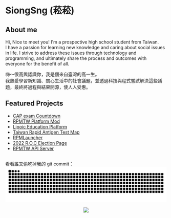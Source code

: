 # SiongSng (菘菘)
## About me
Hi, Nice to meet you! I'm a prospective high school student from Taiwan.  
I have a passion for learning new knowledge and caring about social issues in life. I strive to address these issues through technology and programming, and ultimately share the process and outcomes with everyone for the benefit of all.

嗨～很高興認識你，我是個來自臺灣的高一生。  
我熱愛學習新知識、關心生活中的社會議題，並透過科技與程式嘗試解決這些議題，最終將過程與結果開源，使人人受惠。

## Featured Projects
- [CAP exam Countdown](https://github.com/SiongSng/cap-countdown)
- [RPMTW Platform Mod](https://github.com/RPMTW/RPMTW-Platform-Mod)
- [Lipoic Education Platform](https://github.com/Lipoic)
- [Taiwan Rapid Antigen Test Map](https://github.com/SiongSng/Rapid-Antigen-Test-Taiwan-Map)
- [RPMLauncher](https://github.com/RPMTW/RPMLauncher)
- [2022 R.O.C Election Page](https://github.com/SiongSng/2022-election)
- [RPMTW API Server](https://github.com/RPMTW/RPMTW-Server)

## 
看看誰又偷吃掉我的 git commit：
<picture>
  <source media="(prefers-color-scheme: dark)" srcset="https://raw.githubusercontent.com/SiongSng/SiongSng/output/github-contribution-grid-snake-dark.svg">
  <source media="(prefers-color-scheme: light)" srcset="https://raw.githubusercontent.com/SiongSng/SiongSng/output/github-contribution-grid-snake.svg">
  <img alt="github contribution grid snake animation" src="https://raw.githubusercontent.com/SiongSng/SiongSng/output/github-contribution-grid-snake-dark.svg">
</picture>

<a href="https://ko-fi.com/X8X376PDR">
  <p align="center"><img src="https://ko-fi.com/img/githubbutton_sm.svg" ></p>
</a>
